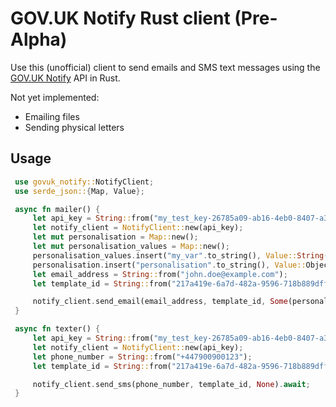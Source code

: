# GOV.UK Notify Rust client (Pre-Alpha)

Use this (unofficial) client to send emails and SMS text messages using the [GOV.UK Notify](https://www.notifications.service.gov.uk) API in Rust.

Not yet implemented:
- Emailing files
- Sending physical letters

## Usage

```rust
 use govuk_notify::NotifyClient;
 use serde_json::{Map, Value};

 async fn mailer() {
     let api_key = String::from("my_test_key-26785a09-ab16-4eb0-8407-a37497a57506-3d844edf-8d35-48ac-975b-e847b4f122b0");
     let notify_client = NotifyClient::new(api_key);
     let mut personalisation = Map::new();
     let mut personalisation_values = Map::new();
     personalisation_values.insert("my_var".to_string(), Value::String("my value".to_string()));
     personalisation.insert("personalisation".to_string(), Value::Object(personalisation_values));
     let email_address = String::from("john.doe@example.com");
     let template_id = String::from("217a419e-6a7d-482a-9596-718b889dffce");

     notify_client.send_email(email_address, template_id, Some(personalisation)).await;
 }

 async fn texter() {
     let api_key = String::from("my_test_key-26785a09-ab16-4eb0-8407-a37497a57506-3d844edf-8d35-48ac-975b-e847b4f122b0");
     let notify_client = NotifyClient::new(api_key);
     let phone_number = String::from("+447900900123");
     let template_id = String::from("217a419e-6a7d-482a-9596-718b889dffce");

     notify_client.send_sms(phone_number, template_id, None).await;
 }
```
